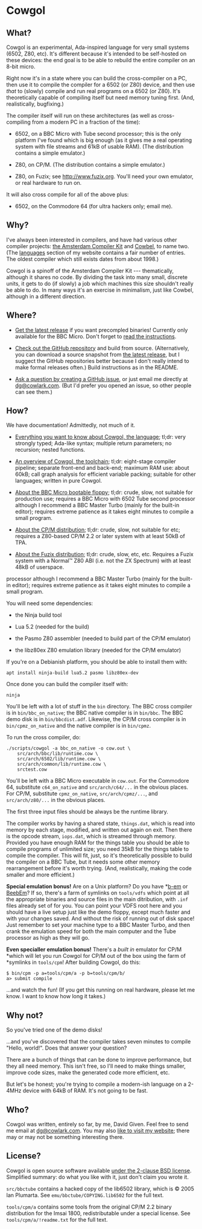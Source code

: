 Cowgol
======


What?
-----

Cowgol is an experimental, Ada-inspired language for very small systems
(6502, Z80, etc). It's different because it's intended to be self-hosted on
these devices: the end goal is to be able to rebuild the entire compiler on
an 8-bit micro.

Right now it's in a state where you can build the cross-compiler on a PC,
then use it to compile the compiler for a 6502 (or Z80) device, and then use
*that* to (slowly) compile and run real programs on a 6502 (or Z80). It's
theoretically capable of compiling itself but need memory tuning first. (And,
realistically, bugfixing.)

The compiler itself will run on these architectures (as well as
cross-compiling from a modern PC in a fraction of the time):

  - 6502, on a BBC Micro with Tube second processor; this is the only
    platform I've found which is big enough (as it gives me a real operating
    system with file streams and 61kB of usable RAM). (The distribution
    contains a simple emulator.)

  - Z80, on CP/M. (The distribution contains a simple emulator.)

  - Z80, on Fuzix; see http://www.fuzix.org. You'll need your own emulator, or
    real hardware to run on.

It will also cross compile for all of the above plus:

  - 6502, on the Commodore 64 (for ultra hackers only; email me).


Why?
----

I've always been interested in compilers, and have had various other
compiler projects: [the Amsterdam Compiler Kit](http://tack.sourceforge.net/)
and [Cowbel](http://cowlark.com/cowbel/), to name two. (The
[languages](http://cowlark.com/index/languages.html) section of my website
contains a fair number of entries. The oldest compiler which still exists
dates from about 1998.)

Cowgol is a spinoff of the Amsterdam Compiler Kit --- thematically, although
it shares no code. By dividing the task into many small, discrete units, it
gets to do (if slowly) a job which machines this size shouldn't really be
able to do. In many ways it's an exercise in minimalism, just like Cowbel,
although in a different direction.


Where?
------

- [Get the latest
release](https://github.com/davidgiven/cowgol/releases/latest) if you want
precompled binaries! Currently only available for the BBC Micro. Don't forget
to [read the instructions](bbcdist.html).

- [Check out the GitHub repository](http://github.com/davidgiven/cowgol) and
build from source. (Alternatively, you can download a source snapshot from
[the latest release](https://github.com/davidgiven/cowgol/releases/latest),
but I suggect the GitHub repositories better because I don't really intend to
make formal releases often.) Build instructions as in the README.

- [Ask a question by creating a GitHub
issue](https://github.com/davidgiven/cowgol/issues/new), or just email me
directly at [dg@cowlark.com](mailto:dg@cowlark.com). (But I'd prefer you
opened an issue, so other people can see them.)


How?
----

We have documentation! Admittedly, not much of it.

- [Everything you want to know about Cowgol, the language](language.html);
tl;dr: very strongly typed; Ada-like syntax; multiple return parameters; no
recursion; nested functions.

- [An overview of Cowgol, the toolchain](toolchain.html); tl;dr: eight-stage
compiler pipeline; separate front-end and back-end; maximum RAM use: about
60kB; call graph analysis for efficient variable packing; suitable for other
languages; written in pure Cowgol.

- [About the BBC Micro bootable floppy](bbcdist.html); tl;dr: crude, slow,
not suitable for production use; requires a BBC Micro with 6502 Tube second
processor although I recommend a BBC Master Turbo (mainly for the built-in
editor); requires extreme patience as it takes eight minutes to compile a
small program.

- [About the CP/M distribution](cpmdist.html); tl;dr: crude, slow, not
suitable for etc; requires a Z80-based CP/M 2.2 or later system with at least
50kB of TPA.

- [About the Fuzix distribution](fuzixdist.html); tl;dr: crude, slow, etc,
etc. Requires a Fuzix system with a Normal™ Z80 ABI (i.e. not the ZX
Spectrum) with at least 48kB of userspace.

processor although I recommend a BBC Master Turbo (mainly for the built-in
editor); requires extreme patience as it takes eight minutes to compile a
small program.

You will need some dependencies:

  - the Ninja build tool

  - Lua 5.2 (needed for the build)

  - the Pasmo Z80 assembler (needed to build part of the CP/M emulator)

  - the libz80ex Z80 emulation library (needed for the CP/M emulator)

If you're on a Debianish platform, you should be able to install them
with:

    apt install ninja-build lua5.2 pasmo libz80ex-dev

Once done you can build the compiler itself with:


```
ninja
```

You'll be left with a lot of stuff in the `bin` directory. The BBC cross
compiler is in `bin/bbc_on_native`; the BBC native compiler is in `bin/bbc`.
The BBC demo disk is in `bin/bbcdist.adf`. Likewise, the CP/M cross compiler is
in `bin/cpmz_on_native` and the native compiler is in `bin/cpmz`.

To run the cross compiler, do:

```
./scripts/cowgol -a bbc_on_native -o cow.out \
    src/arch/bbc/lib/runtime.cow \
    src/arch/6502/lib/runtime.cow \
    src/arch/common/lib/runtime.cow \
    srctest.cow
```

You'll be left with a BBC Micro executable in `cow.out`. For the Commodore
64, substitute `c64_on_native` and `src/arch/c64/...` in the obvious places.
For CP/M, substitute `cpmz_on_native`, `src/arch/cpmz/...`, and
`src/arch/z80/...` in the obvious places.

The first three input files should be always be the runtime library.

The compiler works by having a shared state, `things.dat`, which is read into
memory by each stage, modified, and written out again on exit. Then there is
the opcode stream, `iops.dat`, which is streamed through memory. Provided you
have enough RAM for the things table you should be able to compile programs
of unlimited size; you need 35kB for the things table to compile the
compiler. This will fit, just, so it's theoretically possible to build the
compiler on a BBC Tube, but it needs some other memory rearrangement before
it's worth trying. (And, realistically, making the code smaller and more
efficient.)

**Special emulation bonus!** Are on a Unix platform? Do you have
*[b-em](https://github.com/stardot/b-em) or
[BeebEm](http://www.mkw.me.uk/beebem/)? If so, there's a farm of symlinks on
`tools/vdfs` which point at all the appropriate binaries and source files in
the main ditribution, with `.inf` files already set of for you. You can point
your VDFS root here and you should have a live setup just like the demo
floppy, except much faster and with your changes saved. And without the risk
of running out of disk space! Just remember to set your machine type to a BBC
Master Turbo, and then crank the emulation speed for both the main computer
and the Tube processor as high as they will go.

**Even specialler emulation bonus!** There's a _built in_ emulator for CP/M
*which will let you run Cowgol for CP/M out of the box using the farm of
*symlinks in `tools/cpm`! After building Cowgol, do this:

    $ bin/cpm -p a=tools/cpm/a -p b=tools/cpm/b/
    a> submit compile

...and watch the fun! (If you get this running on real hardware, please let
me know. I want to know how long it takes.)


Why not?
--------

So you've tried one of the demo disks!

...and you've discovered that the compiler takes seven minutes to compile
"Hello, world!". Does that answer your question?

There are a bunch of things that can be done to improve performance, but they
all need memory. This isn't free, so I'll need to make things smaller,
improve code sizes, make the generated code more efficient, etc.

But let's be honest; you're trying to compile a modern-ish language on a
2-4MHz device with 64kB of RAM. It's not going to be fast.


Who?
----

Cowgol was written, entirely so far, by me, David Given. Feel free to send me
email at [dg@cowlark.com](mailto:dg@cowlark.com). You may also [like to visit
my website](http://cowlark.com); there may or may not be something
interesting there.


License?
--------

Cowgol is open source software available [under the 2-clause BSD
license](https://github.com/davidgiven/cowgol/blob/master/COPYING).
Simplified summary: do what you like with it, just don't claim you wrote it.

`src/bbctube` contains a hacked copy of the lib6502 library, which is © 2005
Ian Plumarta. See `emu/bbctube/COPYING.lib6502` for the full text.

`tools/cpm/a` contains some tools from the original CP/M 2.2 binary
distribution for the Imsai 1800, redistributable under a special license. See
`tools/cpm/a/!readme.txt` for the full text.

